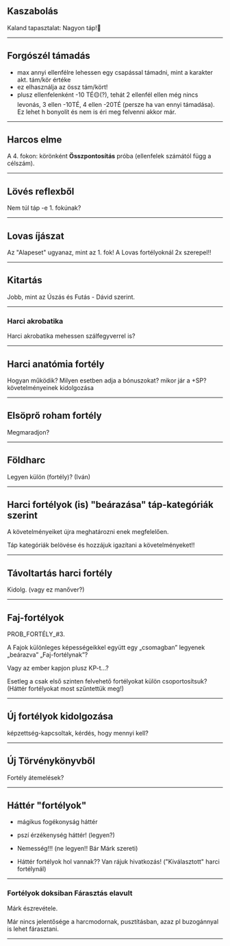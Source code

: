 
## Kaszabolás

Kaland tapasztalat: Nagyon táp!🔴

---

## Forgószél támadás

- max annyi ellenfélre lehessen egy csapással támadni, mint a karakter akt. tám/kör értéke
- ez elhasználja az össz tám/kört!
- plusz ellenfelenként -10 TÉ🟡(?), tehát 2 ellenfél ellen még nincs levonás, 3 ellen -10TÉ, 4 ellen -20TÉ (persze ha van ennyi támadása). Ez lehet h bonyolít és nem is éri meg felvenni akkor már.


---

## Harcos elme

A 4. fokon: körönként **Összpontosítás** próba (ellenfelek számától függ a célszám).

---

## Lövés reflexből

Nem túl táp -e 1. fokúnak?

---

## Lovas íjászat

Az "Alapeset" ugyanaz, mint az 1. fok!
A Lovas fortélyoknál 2x szerepel!!

---

## Kitartás

Jobb, mint az Úszás és Futás - Dávid szerint.

---

### Harci akrobatika

Harci akrobatika mehessen szálfegyverrel is?

---

## Harci anatómia fortély

Hogyan működik? Milyen esetben adja a bónuszokat? mikor jár a +SP?
követelményeinek kidolgozása

---

## Elsöprő roham fortély

Megmaradjon?

---

## Földharc

Legyen külön (fortély)? (Iván)

---
## Harci fortélyok (is) "beárazása" táp-kategóriák szerint

A követelményeiket újra meghatározni enek megfelelően.

Táp kategóriák belövése és hozzájuk igazítani a követelményeket!!

---

## Távoltartás harci fortély

Kidolg. (vagy ez manőver?)

---

## Faj-fortélyok

PROB_FORTÉLY_#3.

A Fajok különleges képességeikkel együtt egy „csomagban” legyenek „beárazva” „Faj-fortélynak”?

Vagy az ember kapjon plusz KP-t...?

Esetleg a csak első szinten felvehető fortélyokat külön csoportosítsuk? (Háttér fortélyokat most szűntettük meg!)



---

## Új fortélyok kidolgozása

képzettség-kapcsoltak, kérdés, hogy mennyi kell?

---

## Új Törvénykönyvből

Fortély átemelések?

---

## Háttér "fortélyok"

- mágikus fogékonyság háttér
- pszí érzékenység háttér! (legyen?)
- Nemesség!!! (ne legyen!! Bár Márk szereti)

- Háttér fortélyok hol vannak?? Van rájuk hivatkozás! ("Kiválasztott" harci fortélynál)

---

### Fortélyok doksiban Fárasztás elavult
Márk észrevétele.

Már nincs jelentősége a harcmodornak, pusztításban, azaz pl buzogánnyal is lehet fárasztani.

---

